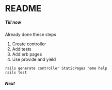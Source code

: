 # README

##### Till now
Already done these steps

1. Create controller
2. Add tests
3. Add erb pages
4. Use provide and yield
```
rails generate controller StaticPages home help
rails test
```

##### Next

